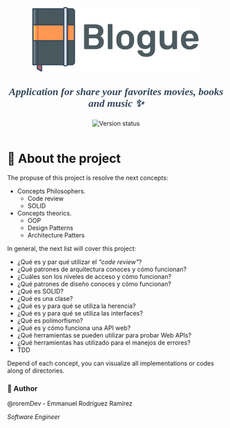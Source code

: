 <p align='center' style="color:#35485C; font-size: 24px; font-weight: 600; font-family: 'Dosis';">
    <img src='logo-text.png' height='150px' alt='Valhalla'/>
    <br/>
    <br/>
    <i>
        Application for share your favorites movies, books and music ✨
    </i>
</p>
<center>
    <img src='https://img.shields.io/badge/version-0.1.0-lightgrey?style=for-the-badge&logo=npm' alt='Version status' />
</center>
<br/>

# 👋 About the project

The propuse of this project is resolve the next concepts:

- Concepts Philosophers.
    - Code review
    - SOLID
- Concepts theorics.
    - OOP
    - Design Patterns
    - Architecture Patters

In general, the next list will cover this project:
- ¿Qué es y par qué utilizar el _"code review"_?
- ¿Qué patrones de arquitectura conoces y cómo funcionan?
- ¿Cuáles son los niveles de acceso y cómo funcionan?
- ¿Qué patrones de diseño conoces y cómo funcionan?
- ¿Qué es SOLID?
- ¿Qué es una clase?
- ¿Qué es y para qué se utiliza la herencia?
- ¿Qué es y para qué se utiliza las interfaces?
- ¿Qué es polimorfismo?
- ¿Qué es y cómo funciona una API web?
- ¿Qué herramientas se pueden utilizar para probar Web APIs?
- ¿Qué herramientas has utilizado para el manejos de errores?
- TDD

Depend of each concept, you can visualize all implementations or codes along of directories.

### 👤 Author
@roremDev - Emmanuel Rodríguez Ramírez

_Software Engineer_